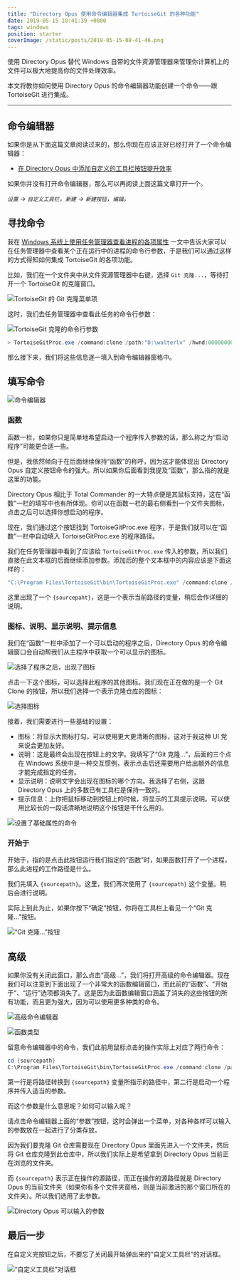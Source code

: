 ```yaml
---
title: "Directory Opus 使用命令编辑器集成 TortoiseGit 的各种功能"
date: 2019-05-15 10:41:39 +0800
tags: windows
position: starter
coverImage: /static/posts/2019-05-15-08-41-46.png
---
```


使用 Directory Opus 替代 Windows 自带的文件资源管理器来管理你计算机上的文件可以极大地提高你的文件处理效率。

本文将教你如何使用 Directory Opus 的命令编辑器功能创建一个命令——跟 TortoiseGit 进行集成。

---

<div id="toc"></div>

## 命令编辑器

如果你是从下面这篇文章阅读过来的，那么你现在应该正好已经打开了一个命令编辑器：

- [在 Directory Opus 中添加自定义的工具栏按钮提升效率](/post/directory-opus-custom-toolbar-buttons)

如果你并没有打开命令编辑器，那么可以再阅读上面这篇文章打开一个。

*`设置` -> `自定义工具栏`，`新建` -> `新建按钮`，`编辑`。*

## 寻找命令

我在 [Windows 系统上使用任务管理器查看进程的各项属性](/post/view-process-info-using-task-manager) 一文中告诉大家可以在任务管理器中查看某个正在运行中的进程的命令行参数，于是我们可以通过这样的方式得知如何集成 TortoiseGit 的各项功能。

比如，我们在一个文件夹中从文件资源管理器中右键，选择 `Git 克隆...`，等待打开一个 TortoiseGit 的克隆窗口。

![TortoiseGit 的 Git 克隆菜单项](/static/posts/2019-05-15-08-41-46.png)

这时，我们去任务管理器中查看此任务的命令行参数：

![TortoiseGit 克隆的命令行参数](/static/posts/2019-05-15-08-50-10.png)

```powershell
> TortoiseGitProc.exe /command:clone /path:"D:\walterlv" /hwnd:0000000000161264
```

那么接下来，我们将这些信息逐一填入到命令编辑器窗格中。

## 填写命令

![命令编辑器](/static/posts/2019-05-14-19-45-44.png)

### 函数

函数一栏，如果你只是简单地希望启动一个程序传入参数的话，那么称之为“启动程序”可能更合适一些。

但是，我依然倾向于在后面继续保持“函数”的称呼，因为这才能体现出 Directory Opus 自定义按钮命令的强大。所以如果你后面看到我提及“函数”，那么指的就是这里的功能。

Directory Opus 相比于 Total Commander 的一大特点便是其鼠标支持，这在“函数”一栏的填写中也有所体现。你可以在函数一栏的最右侧看到一个文件夹图标，点击之后可以选择你想启动的程序。

现在，我们通过这个按钮找到 TortoiseGitProc.exe 程序，于是我们就可以在“函数”一栏中自动填入 TortoiseGitProc.exe 的程序路径。

我们在任务管理器中看到了应该给 `TortoiseGitProc.exe` 传入的参数，所以我们直接在此文本框的后面继续添加参数。添加后的整个文本框中的内容应该是下面这样的：

```powershell
"C:\Program Files\TortoiseGit\bin\TortoiseGitProc.exe" /command:clone /path:"{sourcepath}"
```

这里出现了一个 `{sourcepaht}`，这是一个表示当前路径的变量，稍后会作详细的说明。

### 图标、说明、显示说明、提示信息

我们在“函数”一栏中添加了一个可以启动的程序之后，Directory Opus 的命令编辑窗口会自动帮我们从主程序中获取一个可以显示的图标。

![选择了程序之后，出现了图标](/static/posts/2019-05-15-10-20-28.png)

点击一下这个图标，可以选择此程序的其他图标。我们现在正在做的是一个 Git Clone 的按钮，所以我们选择一个表示克隆仓库的图标：

![选择图标](/static/posts/2019-05-15-09-59-51.png)

接着，我们需要进行一些基础的设置：

- 图标：将显示大图标打勾，可以使用更大更清晰的图标，这对于我这种 UI 党来说会更加友好。
- 说明：这是最终会出现在按钮上的文字。我填写了“Git 克隆...”，后面的三个点在 Windows 系统中是一种交互惯例，表示点击后还需要用户给出额外的信息才能完成指定的任务。
- 显示说明：说明文字会出现在图标的哪个方向。我选择了右侧，这跟 Directory Opus 上的多数已有工具栏是保持一致的。
- 提示信息：上你把鼠标移动到按钮上的时候，将显示的工具提示说明。可以使用比较长的一段话清晰地说明这个按钮是干什么用的。

![设置了基础属性的命令](/static/posts/2019-05-15-10-22-53.png)

### 开始于

开始于，指的是点击此按钮运行我们指定的“函数”时，如果函数打开了一个进程，那么此进程的工作路径是什么。

我们先填入 `{sourcepath}`。这里，我们再次使用了 `{sourcepath}` 这个变量。稍后会进行说明。

实际上到此为止，如果你按下“确定”按钮，你将在工具栏上看见一个“Git 克隆...”按钮。

![“Git 克隆...”按钮](/static/posts/2019-05-15-10-38-32.png)

## 高级

如果你没有关闭此窗口，那么点击“高级...”，我们将打开高级的命令编辑器。现在我们可以注意到下面出现了一个非常大的函数编辑窗口，而此前的“函数”、“开始于”、“运行”选项都消失了。这是因为此函数编辑窗口涵盖了消失的这些按钮的所有功能，而且更为强大，因为可以使用更多种类的命令。

![高级命令编辑器](/static/posts/2019-05-15-10-23-41.png)

![函数类型](/static/posts/2019-05-15-10-14-01.png)

留意命令编辑器中的命令，我们此前用鼠标点击的操作实际上对应了两行命令：

```powershell
cd {sourcepath}
C:\Program Files\TortoiseGit\bin\TortoiseGitProc.exe /command:clone /path:"{sourcepath}"
```

第一行是将路径转换到 `{sourcepath}` 变量所指示的路径中，第二行是启动一个程序并传入适当的参数。

而这个参数是什么意思呢？如何可以输入呢？

请点击命令编辑器上面的“参数”按钮，这时会弹出一个菜单，对各种各样可以输入的参数放在一起进行了分类存放。

因为我们要克隆 Git 仓库需要现在 Directory Opus 里面先进入一个文件夹，然后将 Git 仓库克隆到此仓库中，所以我们实际上是希望拿到 Directory Opus 当前正在浏览的文件夹。

而 `{sourcepath}` 表示正在操作的源路径，而正在操作的源路径就是 Directory Opus 的当前文件夹（如果你有多个文件夹窗格，则是当前激活的那个窗口所在的文件夹）。所以我们选用了此参数。

![Directory Opus 可以输入的参数](/static/posts/2019-05-15-10-26-21.png)

## 最后一步

在自定义完按钮之后，不要忘了关闭最开始弹出来的“自定义工具栏”的对话框。

![“自定义工具栏”对话框](/static/posts/2019-05-15-10-41-23.png)

